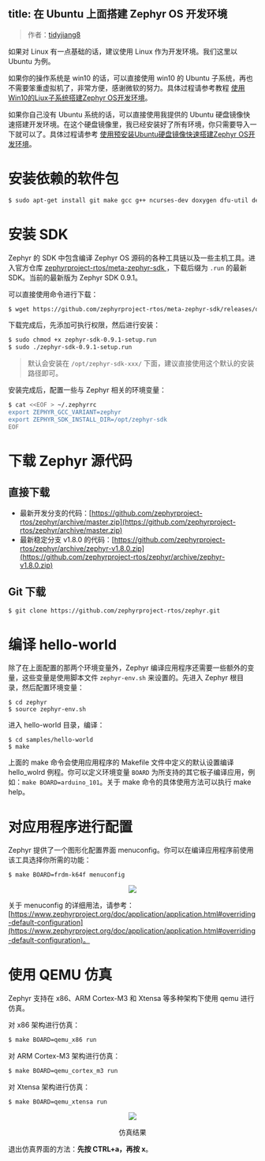 title: 在 Ubuntu 上面搭建 Zephyr OS 开发环境
---

> 作者：[tidyjiang8](http://github.com/tidyjiang8/)

如果对 Linux 有一点基础的话，建议使用 Linux 作为开发环境。我们这里以 Ubuntu 为例。

如果你的操作系统是 win10 的话，可以直接使用 win10 的 Ubuntu 子系统，再也不需要笨重虚拟机了，非常方便，感谢微软的努力。具体过程请参考教程 [使用Win10的Liux子系统搭建Zephyr OS开发环境](win10-wsl.html)。

如果你自己没有 Ubuntu 系统的话，可以直接使用我提供的 Ubuntu 硬盘镜像快速搭建开发环境。在这个硬盘镜像里，我已经安装好了所有环境，你只需要导入一下就可以了。具体过程请参考 [使用预安装Ubuntu硬盘镜像快速搭建Zephyr OS开发环境](pre-install.html)。

# 安装依赖的软件包

```bash
$ sudo apt-get install git make gcc g++ ncurses-dev doxygen dfu-util device-tree-compiler python-pip3
```

# 安装 SDK

Zephyr 的 SDK 中包含编译 Zephyr OS 源码的各种工具链以及一些主机工具。进入官方仓库 [zephyrproject-rtos/meta-zephyr-sdk
](https://github.com/zephyrproject-rtos/meta-zephyr-sdk/releases)，下载后缀为 `.run` 的最新 SDK。当前的最新版为 Zephyr SDK 0.9.1。

可以直接使用命令进行下载：
```bash
$ wget https://github.com/zephyrproject-rtos/meta-zephyr-sdk/releases/download/0.9.1/zephyr-sdk-0.9.1-setup.run
```

下载完成后，先添加可执行权限，然后进行安装：
```bash
$ sudo chmod +x zephyr-sdk-0.9.1-setup.run
$ sudo ./zephyr-sdk-0.9.1-setup.run
```

> 默认会安装在 `/opt/zephyr-sdk-xxx/` 下面，建议直接使用这个默认的安装路径即可。

安装完成后，配置一些与 Zephyr 相关的环境变量：
```bash
$ cat <<EOF > ~/.zephyrrc
export ZEPHYR_GCC_VARIANT=zephyr
export ZEPHYR_SDK_INSTALL_DIR=/opt/zephyr-sdk
EOF
```

# 下载 Zephyr 源代码

## 直接下载

- 最新开发分支的代码：[https://github.com/zephyrproject-rtos/zephyr/archive/master.zip](https://github.com/zephyrproject-rtos/zephyr/archive/master.zip)
- 最新稳定分支 v1.8.0 的代码：[https://github.com/zephyrproject-rtos/zephyr/archive/zephyr-v1.8.0.zip](https://github.com/zephyrproject-rtos/zephyr/archive/zephyr-v1.8.0.zip)

## Git 下载

```bash
$ git clone https://github.com/zephyrproject-rtos/zephyr.git
```

# 编译 hello-world

除了在上面配置的那两个环境变量外，Zephyr 编译应用程序还需要一些额外的变量，这些变量是使用脚本文件 `zephyr-env.sh` 来设置的。先进入 Zephyr 根目录，然后配置环境变量：
```
$ cd zephyr
$ source zephyr-env.sh
```

进入 hello-world 目录，编译：
```
$ cd samples/hello-world
$ make
```

上面的 make 命令会使用应用程序的 Makefile 文件中定义的默认设置编译 hello_wolrd 例程。你可以定义环境变量 `BOARD` 为所支持的其它板子编译应用，例如：`make BOARD=arduino_101`。关于 make 命令的具体使用方法可以执行 make help。

# 对应用程序进行配置

Zephyr 提供了一个图形化配置界面 menuconfig。你可以在编译应用程序前使用该工具选择你所需的功能：
```
$ make BOARD=frdm-k64f menuconfig
```

<center>

![](ubuntu/menuconfig.jpg)

</center>

关于 menuconfig 的详细用法，请参考：[https://www.zephyrproject.org/doc/application/application.html#overriding-default-configuration](https://www.zephyrproject.org/doc/application/application.html#overriding-default-configuration)。

# 使用 QEMU 仿真

Zephyr 支持在 x86、ARM Cortex-M3 和 Xtensa 等多种架构下使用 qemu 进行仿真。

对 x86 架构进行仿真：
```bash
$ make BOARD=qemu_x86 run
```

对 ARM Cortex-M3 架构进行仿真：
```bash
$ make BOARD=qemu_cortex_m3 run
```

对 Xtensa 架构进行仿真：
```
$ make BOARD=qemu_xtensa run
```


<center>

![](ubuntu/qemu.jpg)

仿真结果

</center>

退出仿真界面的方法：**先按 CTRL+a，再按 x**。

